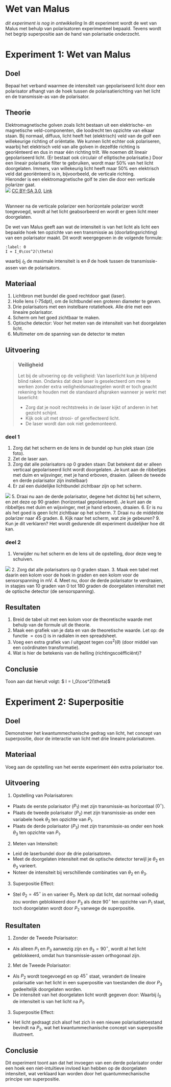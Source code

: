 # Wet van Malus
_dit experiment is nog in ontwikkeling_
In dit experiment wordt de wet van Malus met behulp van polarisatoren experimenteel bepaald.
Tevens wordt het begrip superpositie aan de hand van polarisatie onderzocht.

# Experiment 1: Wet van Malus

## Doel
Bepaal het verband waarmee de intensiteit van gepolariseerd licht door een polarisator afhangt van de hoek tussen de polarisatierichting van het licht en de transmissie-as van de polarisator.

## Theorie
Elektromagnetische golven zoals licht bestaan uit een elektrische- en magnetische veld-componenten, die loodrecht ten opzichte van elkaar staan. Bij normaal, diffuus, licht heeft het (elektrisch) veld van de golf een willekeurige richting of oriëntatie. 
We kunnen licht echter ook polariseren, waarbij het elektrisch veld van alle golven in dezelfde richting is georiënteerd en dus in maar één richting trilt. We noemen dit lineair gepolariseerd licht. (Er bestaat ook circulair of elliptische polarisatie.) 
Door een lineair polarisatie filter te gebruiken, wordt maar 50% van het licht doorgelaten. Immers, van willekeurig licht heeft maar 50% een elektrisch veld dat georiënteerd is in, bijvoorbeeld, de verticale richting.  <br>
Hieronder is een elektromagnetische golf te zien die door een verticale polarizer gaat. 
<br>
<img src="./media/malus/Wire-grid-polarizer.svg.png" />
<a href="http://creativecommons.org/licenses/by-sa/3.0/" title="Creative Commons Attribution-Share Alike 3.0">CC BY-SA 3.0</a>, <a href="https://commons.wikimedia.org/w/index.php?curid=724493">Link</a>

<br>
Wanneer na de verticale polarizer een horizontale polarizer wordt toegevoegd, wordt al het licht geabsorbeerd en wordt er geen licht meer doorgelaten.

De wet van Malus geeft aan wat de intensiteit is van het licht als licht een bepaalde hoek ten opzichte van een transmissie as (doorlatingsrichting) van een polarisator maakt. Dit wordt weergegeven in de volgende formule:

```{math}
:label: 0
I = I_0\cos^2(\theta)
```
​waarbij $𝐼_0$ de maximale intensiteit is en 𝜃 de hoek tussen de transmissie-assen van de polarisators.

## Materiaal
1. Lichtbron met bundel die goed rechtdoor gaat (laser).
2. Holle lens (-75dpt), om de lichtbundel een groteren diameter te geven.
3. Drie polarisators met een instelbare rotatiehoek. Alle drie met een lineaire polarisator.
4. Scherm om het goed zichtbaar te maken.
5. Optische detector: Voor het meten van de intensiteit van het doorgelaten licht.
6. Multimeter om de spanning van de detector te meten

## Uitvoering
>### Veiligheid
>Let bij de uitvoering op de veiligheid: Van laserlicht kun je blijvend
>blind raken. Ondanks dat deze laser is geselecteerd om mee te werken
>zonder extra veiligheidsmaatregelen wordt er toch geacht rekening te
>houden met de standaard afspraken wanneer je werkt met laserlicht:
>
>- Zorg dat je nooit rechtstreeks in de laser kijkt of anderen in het gezicht schijnt.
>- Kijk ook uit met strooi- of gereflecteerd licht.
>- De laser wordt dan ook niet gedemonteerd.

### deel 1 
1. Zorg dat het scherm en de lens in de bundel op hun plek staan (zie foto).
2. Zet de laser aan. 
3. Zorg dat alle polarisators op 0 graden staan: Dat betekent dat er alleen verticaal gepolariseerd licht wordt doorgelaten. Je kunt aan de ribbeltjes met duim en wijsvinger, met je hand erboven, draaien. (alleen de tweede en derde polarisator zijn instelbaar)
4. Er zal een duidelijke lichtbundel zichtbaar zijn op het scherm.
<img src="./media/malus/malus2.jpg" />
5. Draai nu aan de derde polarisator, degene het dichtst bij het scherm, en zet deze op 90 graden (horizontaal gepolariseerd). Je kunt aan de ribbeltjes met duim en wijsvinger, met je hand erboven, draaien. 
6. Er is nu als het goed is geen licht zichtbaar op het scherm. 
7. Draai nu de middelste polarizer naar 45 graden. 
8. Kijk naar het scherm, wat zie je gebeuren?
9. Kun je dit verklaren? Het wordt gedurende dit experiment duidelijker hoe dit kan.

### deel 2
1. Verwijder nu het scherm en de lens uit de opstelling, door deze weg te schuiven.
<img src="./media/malus/malus3.jpg" />
2. Zorg dat alle polarisators op 0 graden staan.
3. Maak een tabel met daarin een kolom voor de hoek in graden en een kolom voor de sensorspanning in mV.
4. Meet nu, door de derde polarisator te verdraaien, in stapjes van 10 graden van 0 tot 180 graden de doorgelaten intensiteit met de optische detector (de sensorspanning). 

## Resultaten
1. Breid de tabel uit met een kolom voor de theoretische waarde met behulp van de formule uit de theorie. 
2. Maak een grafiek van je data en van de theoretische waarde. Let op: de functie $=\cos()$ is in radialen in een spreadsheet.
3. Voeg een extra grafiek van $I$ uitgezet tegen $\cos^2(\theta)$ (door middel van een coördinaten transformatie).
4. Wat is hier de betekenis van de helling (richtingscoëfficiënt)?

## Conclusie
Toon aan dat hieruit volgt:
$ I = I_0\cos^2(\theta)$

# Experiment 2: Superpositie

## Doel
Demonstreer het kwantummechanische gedrag van licht, het concept van superpositie, door de interactie van licht met drie lineaire polarisatoren.

## Materiaal
Voeg aan de opstelling van het eerste experiment één extra polarisator toe.

## Uitvoering
1. Opstelling van Polarisatoren:
* Plaats de eerste polarisator ($P_1$) met zijn transmissie-as horizontaal ($0^\circ$).
* Plaats de tweede polarisator ($P_2$) met zijn transmissie-as onder een variabele hoek $\theta_2$ ten opzichte van $P_1$.
* Plaats de derde polarisator ($P_3$) met zijn transmissie-as onder een hoek $\theta_3$ ten opzichte van $P_1$.

2. Meten van Intensiteit:
* Leid de laserbundel door de drie polarisatoren.
* Meet de doorgelaten intensiteit met de optische detector terwijl je $\theta_2$ en $\theta_3$ varieert.
* Noteer de intensiteit bij verschillende combinaties van $\theta_2$ en $\theta_3$.

3. Superpositie Effect:
* Stel $\theta_2 = 45^\circ$ in en varieer $\theta_3$. Merk op dat licht, dat normaal volledig zou worden geblokkeerd door $P_3$ als deze $90^\circ$ ten opzichte van $P_1$ staat, toch doorgelaten wordt door $P_2$ vanwege de superpositie.

## Resultaten
1. Zonder de Tweede Polarisator:
* Als alleen $P_1$ en $P_3$ aanwezig zijn en $\theta_3 = 90^\circ$, wordt al het licht geblokkeerd, omdat hun transmissie-assen orthogonaal zijn.

2. Met de Tweede Polarisator:
* Als $P_2$ wordt toegevoegd en op $45^\circ$ staat, verandert de lineaire polarisatie van het licht in een superpositie van toestanden die door $P_3$ gedeeltelijk doorgelaten worden.
* De intensiteit van het doorgelaten licht wordt gegeven door:
Waarbij $I_0$ de intensiteit is van het licht na $P_1$.

3. Superpositie Effect:
* Het licht gedraagt zich alsof het zich in een nieuwe polarisatietoestand bevindt na $P_2$, wat het kwantummechanische concept van superpositie illustreert.

## Conclusie
Dit experiment toont aan dat het invoegen van een derde polarisator onder een hoek een niet-intuïtieve invloed kan hebben op de doorgelaten intensiteit, wat verklaard kan worden door het quantummechanische principe van superpositie.


